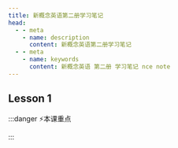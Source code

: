 ```yaml
---
title: 新概念英语第二册学习笔记
head:
  - - meta
    - name: description
      content: 新概念英语第二册学习笔记
  - - meta
    - name: keywords
      content: 新概念英语 第二册 学习笔记 nce note
---
```


## Lesson 1

:::danger ⚡本课重点

:::
